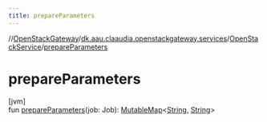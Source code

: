 ```yaml
---
title: prepareParameters
---
```

//[OpenStackGateway](../../../index.html)/[dk.aau.claaudia.openstackgateway.services](../index.html)/[OpenStackService](index.html)/[prepareParameters](prepare-parameters.html)



# prepareParameters



[jvm]\
fun [prepareParameters](prepare-parameters.html)(job: Job): [MutableMap](https://kotlinlang.org/api/latest/jvm/stdlib/kotlin.collections/-mutable-map/index.html)&lt;[String](https://kotlinlang.org/api/latest/jvm/stdlib/kotlin/-string/index.html), [String](https://kotlinlang.org/api/latest/jvm/stdlib/kotlin/-string/index.html)&gt;




